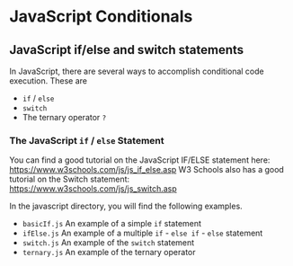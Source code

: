 # JavaScript Conditionals

## JavaScript if/else and switch statements

In JavaScript, there are several ways to accomplish conditional code execution. These are
* `if` / `else`
* `switch`
* The ternary operator `?`

### The JavaScript `if` / `else` Statement

You can find a good tutorial on the JavaScript IF/ELSE statement here: https://www.w3schools.com/js/js_if_else.asp
W3 Schools also has a good tutorial on the Switch statement: https://www.w3schools.com/js/js_switch.asp 

In the javascript directory, you will find the following examples.

* `basicIf.js` An example of a simple `if` statement
* `ifElse.js` An example of a multiple `if` - `else if` - `else` statement
* `switch.js` An example of the `switch` statement
* `ternary.js` An example of the ternary operator

